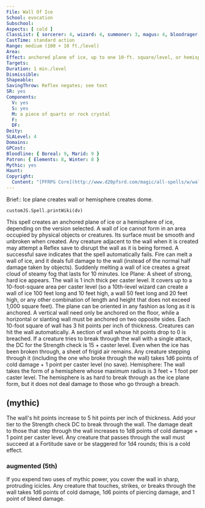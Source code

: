 ```yaml
---
File: Wall Of Ice
School: evocation
Subschool: 
Aspects: [ cold ]
ClassList: { sorcerer: 4, wizard: 4, summoner: 3, magus: 4, bloodrager: 4, occultist: 4, unchained summoner: 4 }
CastTime: standard action
Range: medium (100 + 10 ft./level)
Area: 
Effect: anchored plane of ice, up to one 10-ft. square/level, or hemisphere of ice with a radius of up to 3 ft. + 1 ft./level
Targets: 
Duration: 1 min./level
Dismissible: 
Shapeable: 
SavingThrow: Reflex negates; see text
SR: yes
Components:
  V: yes
  S: yes
  M: a piece of quartz or rock crystal
  F: 
  DF: 
Deity: 
SLALevel: 4
Domains: 
GPCost: 
Bloodline: { Boreal: 9, Marid: 9 }
Patron: { Elements: 8, Winter: 8 }
Mythic: yes
Haunt: 
Copyright:
  Content: "[PFRPG Core](http://www.d20pfsrd.com/magic/all-spells/w/wall-of-ice)"
---
```

Brief:: Ice plane creates wall or hemisphere creates dome.

```dataviewjs
customJS.Spell.printWiki(dv)
```

This spell creates an anchored plane of ice or a hemisphere of ice, depending on the version selected. A wall of ice cannot form in an area occupied by physical objects or creatures. Its surface must be smooth and unbroken when created. Any creature adjacent to the wall when it is created may attempt a Reflex save to disrupt the wall as it is being formed. A successful save indicates that the spell automatically fails.  Fire can melt a wall of ice, and it deals full damage to the wall (instead of the normal half damage taken by objects). Suddenly melting a wall of ice creates a great cloud of steamy fog that lasts for 10 minutes.  Ice Plane: A sheet of strong, hard ice appears. The wall is 1 inch thick per caster level. It covers up to a 10-foot-square area per caster level (so a 10th-level wizard can create a wall of ice 100 feet long and 10 feet high, a wall 50 feet long and 20 feet high, or any other combination of length and height that does not exceed 1,000 square feet). The plane can be oriented in any fashion as long as it is anchored. A vertical wall need only be anchored on the floor, while a horizontal or slanting wall must be anchored on two opposite sides.  Each 10-foot square of wall has 3 hit points per inch of thickness.  Creatures can hit the wall automatically. A section of wall whose hit points drop to 0 is breached. If a creature tries to break through the wall with a single attack, the DC for the Strength check is 15 + caster level.  Even when the ice has been broken through, a sheet of frigid air remains. Any creature stepping through it (including the one who broke through the wall) takes 1d6 points of cold damage + 1 point per caster level (no save).  Hemisphere: The wall takes the form of a hemisphere whose maximum radius is 3 feet + 1 foot per caster level. The hemisphere is as hard to break through as the ice plane form, but it does not deal damage to those who go through a breach.


## (mythic)

The wall's hit points increase to 5 hit points per inch of thickness. Add your tier to the Strength check DC to break through the wall. The damage dealt to those that step through the wall increases to 1d8 points of cold damage + 1 point per caster level. Any creature that passes through the wall must succeed at a Fortitude save or be staggered for 1d4 rounds; this is a cold effect.


### augmented (5th)

If you expend two uses of mythic power, you cover the wall in sharp, protruding icicles. Any creature that touches, strikes, or breaks through the wall takes 1d6 points of cold damage, 1d6 points of piercing damage, and 1 point of bleed damage.
